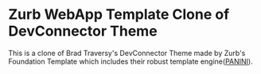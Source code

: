 # Zurb WebApp Template Clone of DevConnector Theme 
This is a clone of Brad Traversy's DevConnector Theme made by Zurb's Foundation Template which includes their robust template engine([PANINI](https://foundation.zurb.com/sites/docs/panini.html)).


